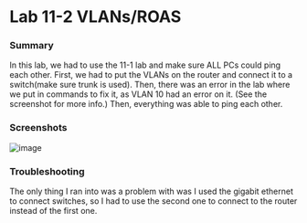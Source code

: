 # Lab 11-2 VLANs/ROAS

### Summary
In this lab, we had to use the 11-1 lab and make sure ALL PCs could ping each other. First, we had to put the VLANs on the router and connect it to a switch(make sure trunk is used). Then, there was an error in the lab where we put in commands to fix it, as VLAN 10 had an error on it. (See the screenshot for more info.) Then, everything was able to ping each other.

### Screenshots
![image](https://github.com/user-attachments/assets/65230b20-abc9-4f90-92fe-4f47bc926a36)

### Troubleshooting
The only thing I ran into was a problem with was I used the gigabit ethernet to connect switches, so I had to use the second one to connect to the router instead of the first one.
